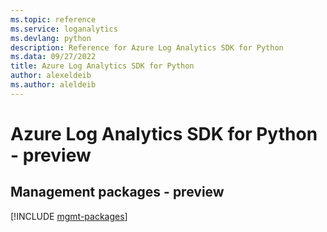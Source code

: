 ```yaml
---
ms.topic: reference
ms.service: loganalytics
ms.devlang: python
description: Reference for Azure Log Analytics SDK for Python
ms.data: 09/27/2022
title: Azure Log Analytics SDK for Python
author: alexeldeib
ms.author: aleldeib
---
```

# Azure Log Analytics SDK for Python - preview

## Management packages - preview
[!INCLUDE [mgmt-packages](log-analytics-mgmt-index.md)]